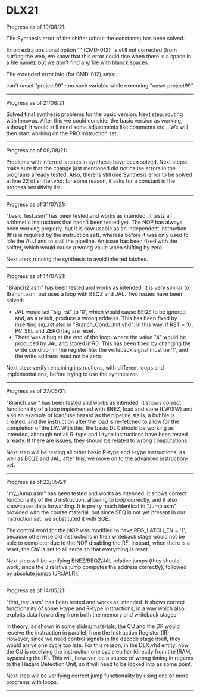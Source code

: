 # DLX21

Progress as of 10/08/21:

The Synthesis error of the shifter (about the constants) has been solved.

Error: extra positional option ' ' (CMD-012), is still not corrected (from surfing the web, we know that this error could rise when there is a space in a file name), but we don't find any file with blanck spaces.

The extended error info (for CMD-012) says:

can't unset "project99" : no such variable
    while executing
"unset project99"

-----------

Progress as of 21/08/21:

Solved final synthesis problems for the basic version. Next step: routing with Innovus. After this we could consider the basic version as working, although it would still need
some adjustments like comments etc...
We will then start working on the PRO instruction set.

-----------

Progress as of 09/08/21:

Problems with inferred latches in synthesis have been solved. Next steps: make sure that the change just mentioned did not cause errors in the programs already tested. Also,
there is still one Synthesis error to be solved at line 22 of shifter.vhd: for some reason, it asks for a constant in the process sensitivity list.

-----------

Progress as of 31/07/21:

"basic_test.asm" has been tested and works as intended. It tests all arithmetic instructions that hadn't been tested yet. The NOP has always been working properly, but it is now usable
as an independent instruction (this is required by the instruction set), whereas before it was only used to idle the ALU and to stall the pipeline.
An issue has been fixed with the shifter, which would cause a wrong value when shifting by zero.

Next step: running the synthesis to avoid inferred latches.

-----------

Progress as of 14/07/21:

"Branch2.asm" has been tested and works as intended. It is very similar to Branch.asm, but uses a loop with BEQZ and JAL. Two issues have been solved:
- JAL would set "sig_rst" to '0', which would cause BEQZ to be ignored and, as a result, produce a wrong address. This has been fixed by inserting sig_rst also in
"Branch_Cond_Unit.vhd": in this way, if RST = '0', PC_SEL and ZERO flag are reset.
- There was a bug at the end of the loop, where the value "4" would be produced by JAL and stored in R0. This has been fixed by changing the write condition in the register file:
the writeback signal must be '1', and the write address must not be zero.

Next step: verify remaining instructions, with different loops and implementations, before trying to use the synthesizer.

-----------

Progress as of 27/05/21:

"Branch.asm" has been tested and works as intended. It shows correct functionality of a loop implemented with BNEZ, load and store (LW/SW) and also an example of load/use hazard
as the pipeline stalls, a bubble is created, and the instruction after the load is re-fetched to allow for the completion of the LW.
With this, the basic DLX should be working as intended, although not all R-type and I-type instructions have been tested already. If there are issues, they should be related to wrong computations.

Next step will be testing all other basic R-type and I-type instructions, as well as BEQZ and JAL; after this, we move on to the advanced instruction-set.

-----------

Progress as of 22/05/21:

"my_Jump.asm" has been tested and works as intended. It shows correct functionality of the J instruction, allowing to loop correctly, and it also showcases data forwarding.
It is pretty much identical to "Jump.asm" provided with the course material, but since SEQ is not yet present in our instruction set, we substituted it with SGE.

The control word for the NOP was modified to have REG_LATCH_EN = '1', because otherwise old instructions in their writeback stage would not be able to complete, due to the NOP disabling the RF.
Instead, when there is a reset, the CW is set to all zeros so that everything is reset.

Next step will be verifying BNEZ/BEQZ/JAL relative jumps (they should work, since the J relative jump computes the address correctly), followed by absolute jumps (JR/JALR).

-----------

Progress as of 14/05/21:

"first_test.asm" has been tested and works as intended. It shows correct functionality of some I-type and R-type instructions, in a way which also exploits data forwarding from both the memory and writeback stages.

In theory, as shown in some slides/materials, the CU and the DP would receive the instruction in parallel, from the Instruction Register (IR). However, since we need control signals in the decode stage itself, they
would arrive one cycle too late. For this reason, in the DLX.vhd entity, now the CU is receiving the instruction one cycle earlier (directly from the IRAM, bypassing the IR). This will, however, be a source of wrong timing
in regards to the Hazard Detection Unit, so it will need to be looked into as some point.

Next step will be verifying correct jump functionality by using one or more programs with loops.

-----------
